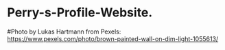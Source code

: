# Perry-s-Profile-Website.

#Photo by Lukas Hartmann from Pexels: https://www.pexels.com/photo/brown-painted-wall-on-dim-light-1055613/
